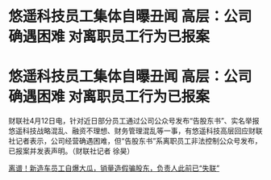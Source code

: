 # 悠遥科技员工集体自曝丑闻 高层：公司确遇困难 对离职员工行为已报案

# 悠遥科技员工集体自曝丑闻 高层：公司确遇困难 对离职员工行为已报案

财联社4月12日电，针对近日部分员工通过公司公众号发布“告股东书”、实名举报悠遥科技战略混乱、融资不理想、财务管理混乱等一事，有悠遥科技高层回应财联社记者表示，公司经营确遇困难，但“告股东书”系离职员工非法控制公众号发布，已报案并发表声明。（财联社记者
徐昊）

[离谱！新造车员工自爆大瓜，销量造假骗股东，负责人此前已“失联”](https://news.qq.com/rain/a/20240410A07IF900)

